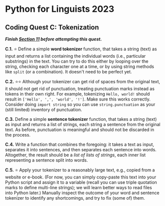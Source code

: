 # Python for Linguists 2023

## Coding Quest C: Tokenization

**_Finish [Section 11](../exercises/11_more_string_operations.md) before attempting this quest._**


**C.1.** ⭐ Define a simple **word tokenizer** function, that takes a string (text) as input and returns a list containing the individual words (i.e., particular substrings) in the text. You can try to do this either by looping over the string, checking each character one at a time, or by using string methods like `split` (or a combination). It doesn't need to be perfect yet.

**C.2.** ⭐⭐ Although your tokenizer can get rid of spaces from the original text, it should not get rid of punctuation, treating punctuation marks instead as tokens in their own right. For example, tokenizing `Hello, world!` should result in `['Hello', ',', 'world', '!']`. Make sure this works correctly. Consider doing `import string` so you can use `string.punctuation` as your (still limited) inventory of punctuation.

**C.3.** Define a simple **sentence tokenizer** function, that takes a string (text) as input and returns a list of strings, each string a sentence from the original text. As before, punctuation is meaningful and should not be discarded in the process. 

**C.4.** Write a function that combines the foregoing: it takes a text as input, separates it into sentences, and then separates each sentence into words. Altogether, the result should be a _list of lists of strings_, each inner list representing a sentence split into words. 

**C.5.** ⭐ Apply your tokenizer to a reasonably large text, e.g., copied from a website or e-book. (For now, you can simply copy-paste this text into your Python script and assign it to a variable (recall you can use triple quotation marks to define multi-line strings); we will learn better ways to read files into Python later.) Manually inspect the outcome of your word and sentence tokenizer to identify any shortcomings, and try to fix (some of) them.

